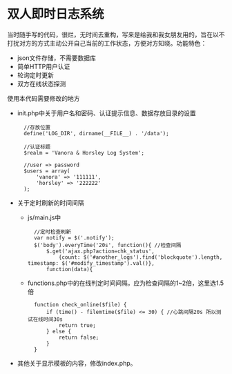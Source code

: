 双人即时日志系统
=======

当时随手写的代码，很烂，无时间去重构，写来是给我和我女朋友用的，旨在以不打扰对方的方式主动公开自己当前的工作状态，方便对方知晓。功能特色：

+ json文件存储，不需要数据库
+ 简单HTTP用户认证
+ 轮询定时更新
+ 双方在线状态探测

使用本代码需要修改的地方

* init.php中关于用户名和密码、认证提示信息、数据存放目录的设置

    
        //存放位置
        define('LOG_DIR', dirname(__FILE__) . '/data');
        
        //认证标题
        $realm = 'Vanora & Horsley Log System';
        
        //user => password
        $users = array(
            'vanora' => '111111',
            'horsley' => '222222'
        );

* 关于定时刷新的时间间隔


    + js/main.js中
    
    
            //定时检查刷新
            var notify = $('.notify');
            $('body').everyTime('20s', function(){ //检查间隔
                $.get('ajax.php?action=chk_status',
                    {count: $('#another_logs').find('blockquote').length, timestamp: $('#modify_timestamp').val()},
                function(data){
    
    + functions.php中的在线判定时间间隔，应为检查间隔的1~2倍，这里选1.5倍
        
    
            function check_online($file) {
                if (time() - filemtime($file) <= 30) { //心跳间隔20s 所以测试在线时间30s
                    return true;
                } else {
                    return false;
                }
            }

* 其他关于显示模板的内容，修改index.php。
